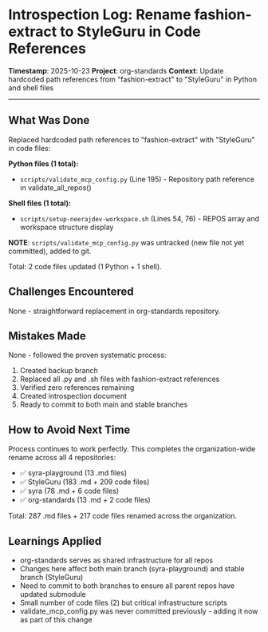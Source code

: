 # Introspection Log: Rename fashion-extract to StyleGuru in Code References

**Timestamp**: 2025-10-23
**Project**: org-standards
**Context**: Update hardcoded path references from "fashion-extract" to "StyleGuru" in Python and shell files

---

## What Was Done

Replaced hardcoded path references to "fashion-extract" with "StyleGuru" in code files:

**Python files (1 total):**
- `scripts/validate_mcp_config.py` (Line 195) - Repository path reference in validate_all_repos()

**Shell files (1 total):**
- `scripts/setup-neerajdev-workspace.sh` (Lines 54, 76) - REPOS array and workspace structure display

**NOTE**: `scripts/validate_mcp_config.py` was untracked (new file not yet committed), added to git.

Total: 2 code files updated (1 Python + 1 shell).

## Challenges Encountered

None - straightforward replacement in org-standards repository.

## Mistakes Made

None - followed the proven systematic process:
1. Created backup branch
2. Replaced all .py and .sh files with fashion-extract references
3. Verified zero references remaining
4. Created introspection document
5. Ready to commit to both main and stable branches

## How to Avoid Next Time

Process continues to work perfectly. This completes the organization-wide rename across all 4 repositories:
- ✅ syra-playground (13 .md files)
- ✅ StyleGuru (183 .md + 209 code files)
- ✅ syra (78 .md + 6 code files)
- ✅ org-standards (13 .md + 2 code files)

Total: 287 .md files + 217 code files renamed across the organization.

## Learnings Applied

- org-standards serves as shared infrastructure for all repos
- Changes here affect both main branch (syra-playground) and stable branch (StyleGuru)
- Need to commit to both branches to ensure all parent repos have updated submodule
- Small number of code files (2) but critical infrastructure scripts
- validate_mcp_config.py was never committed previously - adding it now as part of this change
